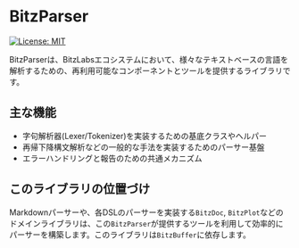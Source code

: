 # BitzParser

[![License: MIT](https://img.shields.io/badge/License-MIT-yellow.svg)](https://opensource.org/licenses/MIT)

BitzParserは、BitzLabsエコシステムにおいて、様々なテキストベースの言語を解析するための、再利用可能なコンポーネントとツールを提供するライブラリです。

## 主な機能

-   字句解析器(Lexer/Tokenizer)を実装するための基底クラスやヘルパー
-   再帰下降構文解析などの一般的な手法を実装するためのパーサー基盤
-   エラーハンドリングと報告のための共通メカニズム

## このライブラリの位置づけ

Markdownパーサーや、各DSLのパーサーを実装する`BitzDoc`, `BitzPlot`などのドメインライブラリは、この`BitzParser`が提供するツールを利用して効率的にパーサーを構築します。このライブラリは`BitzBuffer`に依存します。
